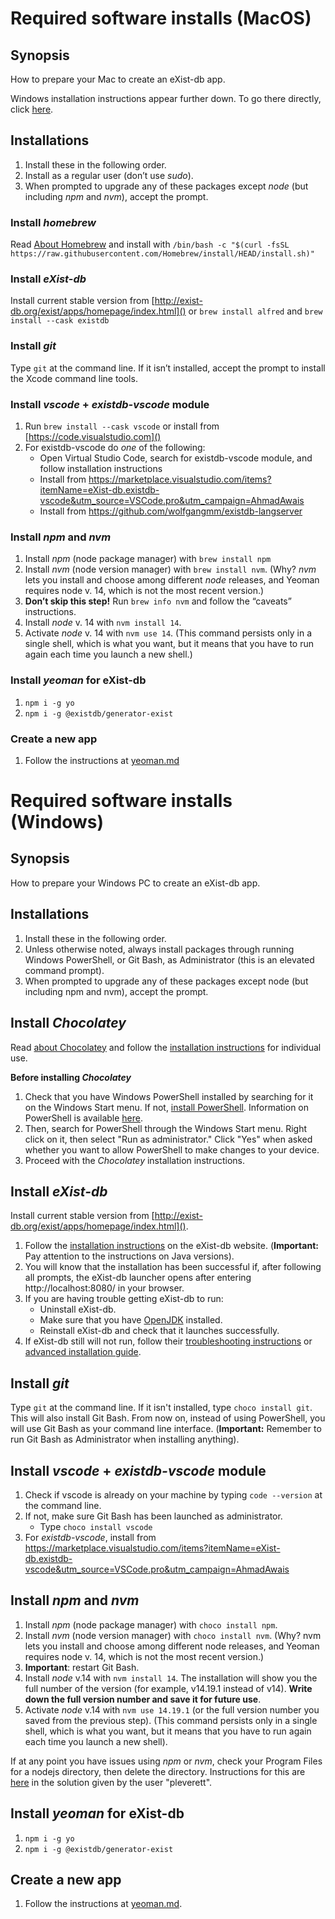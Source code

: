 # Required software installs (MacOS)

## Synopsis

How to prepare your Mac to create an eXist-db app.

Windows installation instructions appear further down. To go there directly, click [here](https://github.com/Pittsburgh-NEH-Institute/pr-app/blob/main/pr-app-tutorials/installs.md#required-software-installs-windows).

## Installations

1. Install these in the following order.
1. Install as a regular user (don’t use *sudo*).
1. When prompted to upgrade any of these packages except *node* (but including *npm* and *nvm*), accept the prompt.

### Install *homebrew*
Read [About Homebrew](https://brew.sh/) and install with
`/bin/bash -c "$(curl -fsSL https://raw.githubusercontent.com/Homebrew/install/HEAD/install.sh)"`


### Install *eXist-db*
Install current stable version from [http://exist-db.org/exist/apps/homepage/index.html]()
or `brew install alfred` and `brew install --cask existdb`

### Install *git*

Type `git` at the command line. If it isn’t installed, accept the prompt to install the Xcode command line tools.

### Install *vscode* + *existdb-vscode* module

1. Run `brew install --cask vscode` or install from [https://code.visualstudio.com]()
1. For existdb-vscode do *one* of the following:
    * Open Virtual Studio Code, search for existdb-vscode module, and follow installation instructions
    * Install from <https://marketplace.visualstudio.com/items?itemName=eXist-db.existdb-vscode&utm_source=VSCode.pro&utm_campaign=AhmadAwais>
    * Install from <https://github.com/wolfgangmm/existdb-langserver>

### Install *npm* and *nvm*

1. Install *npm* (node package manager) with `brew install npm`
2. Install *nvm* (node version manager) with `brew install nvm`. (Why? *nvm* lets you install and choose among different *node* releases, and Yeoman requires node v. 14, which is not the most recent version.)
2. **Don’t skip this step!** Run `brew info nvm` and follow the “caveats” instructions.
2. Install *node* v. 14 with `nvm install 14`.
3. Activate *node* v. 14 with `nvm use 14`. (This command persists only in a single shell, which is what you want, but it means that you have to run again each time you launch a new shell.)

### Install *yeoman* for eXist-db

1. `npm i -g yo`
1. `npm i -g @existdb/generator-exist`

### Create a new app

1. Follow the instructions at [yeoman.md]()

# Required software installs (Windows)

## Synopsis

How to prepare your Windows PC to create an eXist-db app. 

## Installations

1. Install these in the following order. 
2. Unless otherwise noted, always install packages through running Windows PowerShell, or Git Bash, as Administrator (this is an elevated command prompt).
3. When prompted to upgrade any of these packages except node (but including npm and nvm), accept the prompt.

## Install *Chocolatey*

Read [about Chocolatey](https://chocolatey.org/how-chocolatey-works) and follow the [installation instructions](https://chocolatey.org/install#individual) for individual use.

**Before installing *Chocolatey***
1. Check that you have Windows PowerShell installed by searching for it on the Windows Start menu. If not, [install PowerShell](https://docs.microsoft.com/en-us/powershell/scripting/install/installing-powershell-on-windows?view=powershell-7.2). Information on PowerShell is available [here](https://docs.microsoft.com/en-us/powershell/scripting/overview?view=powershell-7.2).
2. Then, search for PowerShell through the Windows Start menu. Right click on it, then select "Run as administrator." Click "Yes" when asked whether you want to allow PowerShell to make changes to your device. 
3. Proceed with the *Chocolatey* installation instructions.

## Install *eXist-db*

Install current stable version from [http://exist-db.org/exist/apps/homepage/index.html]().
1. Follow the [installation instructions](https://exist-db.org/exist/apps/doc/basic-installation) on the eXist-db website. (**Important:** Pay attention to the instructions on Java versions). 
2. You will know that the installation has been successful if, after following all prompts, the eXist-db launcher opens after entering http://localhost:8080/ in your browser. 
3. If you are having trouble getting eXist-db to run:
   - Uninstall eXist-db.
   - Make sure that you have [OpenJDK](http://jdk.java.net/18/) installed.
   - Reinstall eXist-db and check that it launches successfully. 
4. If eXist-db still will not run, follow their [troubleshooting instructions](https://exist-db.org/exist/apps/doc/troubleshooting) or [advanced installation guide](https://exist-db.org/exist/apps/doc/advanced-installation).

## Install *git*

Type `git` at the command line. If it isn't installed, type `choco install git`. This will also install Git Bash. From now on, instead of using PowerShell, you will use Git Bash as your command line interface. (**Important:** Remember to run Git Bash as Administrator when installing anything). 

## Install *vscode* + *existdb-vscode* module 

1. Check if vscode is already on your machine by typing `code --version` at the command line. 
2. If not, make sure Git Bash has been launched as administrator. 
   - Type `choco install vscode`
3. For *existdb-vscode*, install from https://marketplace.visualstudio.com/items?itemName=eXist-db.existdb-vscode&utm_source=VSCode.pro&utm_campaign=AhmadAwais

## Install *npm* and *nvm*

1. Install *npm* (node package manager) with `choco install npm`.
2. Install *nvm* (node version manager) with `choco install nvm`. (Why? nvm lets you install and choose among different node releases, and Yeoman requires node v. 14, which is not the most recent version.)
3. **Important**: restart Git Bash. 
4. Install *node* v.14 with `nvm install 14`. The installation will show you the full number of the version (for example, v14.19.1 instead of v14). **Write down the full version number and save it for future use**. 
5. Activate *node* v.14 with `nvm use 14.19.1` (or the full version number you saved from the previous step). (This command persists only in a single shell, which is what you want, but it means that you have to run again each time you launch a new shell).

If at any point you have issues using *npm* or *nvm*, check your Program Files for a nodejs directory, then delete the directory. Instructions for this are [here](https://github.com/coreybutler/nvm-windows/issues/191#issuecomment-233779673) in the solution given by the user "pleverett".  

## Install *yeoman* for eXist-db

1. `npm i -g yo`
2. `npm i -g @existdb/generator-exist`

## Create a new app 

1. Follow the instructions at [yeoman.md](). 





